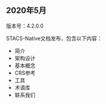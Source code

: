 ## 2020年5月

版本号：4.2.0.0

STACS-Native文档发布，包含以下内容：

  - 简介
  - 架构设计
  - 基本概念
  - CRS参考
  - 工具
  - 术语库
  - 联系我们

